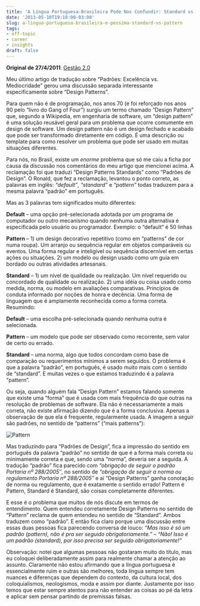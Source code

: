 ```yaml
---
title: 'A Língua Portuguesa-Brasileira Pode Nos Confundir: Standard vs Pattern'
date: '2013-05-10T19:18:00-03:00'
slug: a-lingua-portuguesa-brasileira-e-pessima-standard-vs-pattern
tags:
- off-topic
- career
- insights
draft: false
---
```


**Original de 27/4/2011**: [Gestão 2.0](http://info.abril.com.br/noticias/rede/gestao20/software/a-lingua-portuguesa-brasileira-e-pessima-standard-vs-pattern/)

Meu último artigo de tradução sobre “Padrões: Excelência vs. Mediocridade” gerou uma discussão separada interessante especificamente sobre “Design Patterns”.

Para quem não é de programação, nos anos 70 (e foi reforçado nos anos 90 pelo “livro do Gang of Four”) surgiu um termo chamado “Design Pattern” que, segundo a Wikipedia, em engenharia de software, um “design pattern” é uma solução reusável geral para um problema que ocorre comumente em design de software. Um design pattern não é um design fechado e acabado que pode ser transformado diretamente em código. É uma descrição ou template para como resolver um problema que pode ser usado em muitas situações diferentes.

Para nós, no Brasil, existe um *enorme* problema que só me caiu a ficha por causa da discussão nos comentários do meu artigo que mencionei acima. A reclamação foi que traduzi “Design Patterns Standards” como “Padrões de Design”. O Ronald, que fez a reclamação, levantou o ponto correto, as palavras em inglês: _“default”_, _“standard”_ e _“pattern”_ todas traduzem para a mesma palavra “padrão” em português.

Mas as 3 palavras tem significados muito diferentes:

**Default** – uma opção pré-selecionada adotada por um programa de computador ou outro mecanismo quando nenhuma outra alternativa é especificada pelo usuário ou programador. Exemplo: o “default” é 50 linhas

**Pattern** – 1) um design decorativo repetitivo (como em “patterns” de cor numa roupa). Um arranjo ou sequência regular em objetos comparáveis ou eventos. Uma forma regular e inteligível ou sequência discernível em certas ações ou situações. 2) um modelo ou design usado como um guia em bordado ou outras atividades artesanais.

**Standard** – 1) um nível de qualidade ou realização. Um nível requerido ou concordado de qualidade ou realização. 2) uma idéia ou coisa usado como medida, norma, ou modelo em avaliações comparativas. Princípios de conduta informado por noções de honra e decência. Uma forma de linguagem que é amplamente reconhecida como a forma correta.
Resumindo:

**Default** – uma escolha pré-selecionada quando nenhuma outra é selecionada.

**Pattern** – um modelo que pode ser observado como recorrente, sem valor de certo ou errado.

**Standard** – uma norma, algo que todos concordam como base de comparação ou requerimentos mínimos a serem seguidos.
O problema é que a palavra “padrão”, em português, é usado muito mais com o sentido de “standard”. E muitas vezes o que estamos traduzindo é a palavra “pattern”.

Ou seja, quando alguém fala “Design Pattern” estamos falando somente que existe uma “forma” que é usada com mais frequência do que outras na resolução de problemas de software. Ela não é necessariamente a mais correta, não existe afirmação dizendo que é a forma conclusiva. Apenas a observação de que ela é frequente, regularmente usada. A imagem a seguir são padrões, no sentido de “patterns” (“mais patterns”):

![Pattern](https://akitaonrails.s3.amazonaws.com/assets/image_asset/image/350/complex-repeating-patterns-.jpg)

Mas traduzindo para “Padrões de Design”, fica a impressão do sentido em português da palavra “padrão” no sentido de que é a forma mais correta ou minimamente correta e que, sendo uma “norma”, deveria ser a seguida. A tradução “padrão” fica parecido com _“obrigação de seguir o padrão Portaria nº 288/2005″_, no sentido de _“obrigação de seguir a norma ou regulamento Portaria nº 288/2005″_ e aí “Design Patterns” ganha conotação de norma ou regulamento, que é exatamente o sentido errado! Pattern é Pattern, Standard é Standard, são coisas completamente diferentes.

E esse é o problema que muitos de nós discute em termos de entendimento. Quem entendeu corretamente Design Patterns no sentido de “Pattern” reclama de quem entendeu no sentido de “Standard”. Ambos traduzem como “padrão”. E então fica claro porque uma discussão entre essas duas pessoas fica parecendo conversa de louco: _“Mas isso é só um padrão (pattern), não é pra ser seguido obrigatoriamente.”_ – _“Não! Isso é um padrão (standard), por isso precisa ser seguido obrigatoriamente!”_

Observação: notei que algumas pessoas não gostaram muito do título, mas eu coloquei deliberadamente assim para realmente chamar a atenção ao assunto. Claramente não estou afirmando que a língua portuguesa é essencialmente ruim e outras são melhores, toda língua sempre tem nuances e diferenças que dependem do contexto, da cultura local, dos coloquialismos, neologismos, moda e assim por diante. Justamente por isso temos que estar sempre atentos para não entender as coisas ao pé da letra e aplicar sem pensar partindo de premissas falsas.
